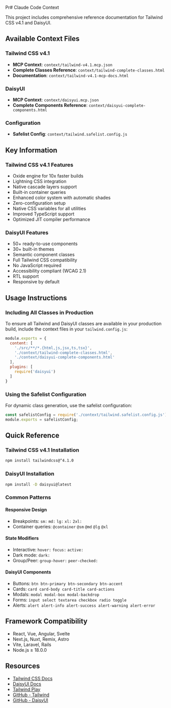 Pr# Claude Code Context

This project includes comprehensive reference documentation for Tailwind CSS v4.1 and DaisyUI.

## Available Context Files

### Tailwind CSS v4.1
- **MCP Context**: `context/tailwind-v4.1.mcp.json`
- **Complete Classes Reference**: `context/tailwind-complete-classes.html`
- **Documentation**: `context/tailwind-v4.1-mcp-docs.html`

### DaisyUI
- **MCP Context**: `context/daisyui.mcp.json`
- **Complete Components Reference**: `context/daisyui-complete-components.html`

### Configuration
- **Safelist Config**: `context/tailwind.safelist.config.js`

## Key Information

### Tailwind CSS v4.1 Features
- Oxide engine for 10x faster builds
- Lightning CSS integration
- Native cascade layers support
- Built-in container queries
- Enhanced color system with automatic shades
- Zero-configuration setup
- Native CSS variables for all utilities
- Improved TypeScript support
- Optimized JIT compiler performance

### DaisyUI Features
- 50+ ready-to-use components
- 30+ built-in themes
- Semantic component classes
- Full Tailwind CSS compatibility
- No JavaScript required
- Accessibility compliant (WCAG 2.1)
- RTL support
- Responsive by default

## Usage Instructions

### Including All Classes in Production

To ensure all Tailwind and DaisyUI classes are available in your production build, include the context files in your `tailwind.config.js`:

```javascript
module.exports = {
  content: [
    './src/**/*.{html,js,jsx,ts,tsx}',
    './context/tailwind-complete-classes.html',
    './context/daisyui-complete-components.html'
  ],
  plugins: [
    require('daisyui')
  ]
}
```

### Using the Safelist Configuration

For dynamic class generation, use the safelist configuration:

```javascript
const safelistConfig = require('./context/tailwind.safelist.config.js');
module.exports = safelistConfig;
```

## Quick Reference

### Tailwind CSS v4.1 Installation
```bash
npm install tailwindcss@^4.1.0
```

### DaisyUI Installation
```bash
npm install -D daisyui@latest
```

### Common Patterns

#### Responsive Design
- Breakpoints: `sm:` `md:` `lg:` `xl:` `2xl:`
- Container queries: `@container` `@sm` `@md` `@lg` `@xl`

#### State Modifiers
- Interactive: `hover:` `focus:` `active:`
- Dark mode: `dark:`
- Group/Peer: `group-hover:` `peer-checked:`

#### DaisyUI Components
- Buttons: `btn btn-primary btn-secondary btn-accent`
- Cards: `card card-body card-title card-actions`
- Modals: `modal modal-box modal-backdrop`
- Forms: `input select textarea checkbox radio toggle`
- Alerts: `alert alert-info alert-success alert-warning alert-error`

## Framework Compatibility
- React, Vue, Angular, Svelte
- Next.js, Nuxt, Remix, Astro
- Vite, Laravel, Rails
- Node.js ≥ 18.0.0

## Resources
- [Tailwind CSS Docs](https://tailwindcss.com/docs)
- [DaisyUI Docs](https://daisyui.com)
- [Tailwind Play](https://play.tailwindcss.com)
- [GitHub - Tailwind](https://github.com/tailwindlabs/tailwindcss)
- [GitHub - DaisyUI](https://github.com/saadeghi/daisyui)